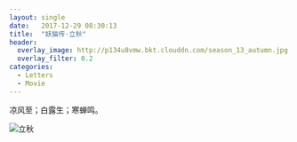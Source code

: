 ```yaml
---
layout: single
date:   2017-12-29 08:30:13
title:  "妖猫传·立秋"
header:
  overlay_image: http://p134u8vmw.bkt.clouddn.com/season_13_autumn.jpg
  overlay_filter: 0.2
categories:
  - Letters
  - Movie
---
```


凉风至；白露生；寒蝉鸣。

![立秋](https://img3.doubanio.com/view/photo/l/public/p2495406656.webp)